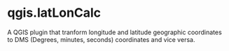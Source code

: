 # qgis.latLonCalc
A QGIS plugin that tranform longitude and latitude geographic coordinates to DMS (Degrees, minutes, seconds) coordinates and vice versa.
